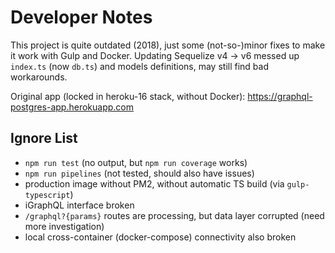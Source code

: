 # Developer Notes

This project is quite outdated (2018), just some (not-so-)minor fixes to make it work with Gulp and Docker. Updating Sequelize v4 -> v6 messed up `index.ts` (now `db.ts`) and models definitions, may still find bad workarounds.

Original app (locked in heroku-16 stack, without Docker): https://graphql-postgres-app.herokuapp.com

## Ignore List

- `npm run test` (no output, but `npm run coverage` works)
- `npm run pipelines` (not tested, should also have issues)
- production image without PM2, without automatic TS build (via `gulp-typescript`)
- iGraphQL interface broken
- `/graphql?{params}` routes are processing, but data layer corrupted (need more investigation)
- local cross-container (docker-compose) connectivity also broken

